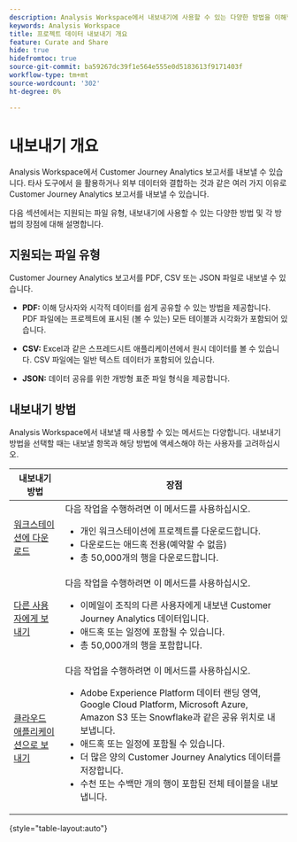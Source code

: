 ```yaml
---
description: Analysis Workspace에서 내보내기에 사용할 수 있는 다양한 방법을 이해합니다.
keywords: Analysis Workspace
title: 프로젝트 데이터 내보내기 개요
feature: Curate and Share
hide: true
hidefromtoc: true
source-git-commit: ba59267dc39f1e564e555e0d5183613f9171403f
workflow-type: tm+mt
source-wordcount: '302'
ht-degree: 0%

---
```


# 내보내기 개요

Analysis Workspace에서 Customer Journey Analytics 보고서를 내보낼 수 있습니다. 타사 도구에서 을 활용하거나 외부 데이터와 결합하는 것과 같은 여러 가지 이유로 Customer Journey Analytics 보고서를 내보낼 수 있습니다.

다음 섹션에서는 지원되는 파일 유형, 내보내기에 사용할 수 있는 다양한 방법 및 각 방법의 장점에 대해 설명합니다.

## 지원되는 파일 유형

Customer Journey Analytics 보고서를 PDF, CSV 또는 JSON 파일로 내보낼 수 있습니다.

* **PDF:** 이해 당사자와 시각적 데이터를 쉽게 공유할 수 있는 방법을 제공합니다. PDF 파일에는 프로젝트에 표시된 (볼 수 있는) 모든 테이블과 시각화가 포함되어 있습니다.

* **CSV:** Excel과 같은 스프레드시트 애플리케이션에서 원시 데이터를 볼 수 있습니다. CSV 파일에는 일반 텍스트 데이터가 포함되어 있습니다.

* **JSON:** 데이터 공유를 위한 개방형 표준 파일 형식을 제공합니다.

## 내보내기 방법

Analysis Workspace에서 내보낼 때 사용할 수 있는 메서드는 다양합니다. 내보내기 방법을 선택할 때는 내보낼 항목과 해당 방법에 액세스해야 하는 사용자를 고려하십시오.

| 내보내기 방법 | 장점 |
|---------|----------|
| [워크스테이션에 다운로드](/help/analysis-workspace/export/download-send.md) | 다음 작업을 수행하려면 이 메서드를 사용하십시오. <ul><li>개인 워크스테이션에 프로젝트를 다운로드합니다.</li><li>다운로드는 애드혹 전용(예약할 수 없음)</li> <li>총 50,000개의 행을 다운로드합니다.</li> <!--true? Are there 2 different options to download to your workstation?--> <!-- is this emailing it? --> |
| [다른 사용자에게 보내기](/help/analysis-workspace/export/t-schedule-report.md) | 다음 작업을 수행하려면 이 메서드를 사용하십시오. <ul><li>이메일이 조직의 다른 사용자에게 내보낸 Customer Journey Analytics 데이터입니다.</li><li>애드혹 또는 일정에 포함될 수 있습니다.</li> <li>총 50,000개의 행을 포함합니다.</li> <!--true?--> |
| [클라우드 애플리케이션으로 보내기](/help/analysis-workspace/export/export-cloud.md) | 다음 작업을 수행하려면 이 메서드를 사용하십시오. <ul><li>Adobe Experience Platform 데이터 랜딩 영역, Google Cloud Platform, Microsoft Azure, Amazon S3 또는 Snowflake과 같은 공유 위치로 내보냅니다.</li><li>애드혹 또는 일정에 포함될 수 있습니다.</li><li>더 많은 양의 Customer Journey Analytics 데이터를 저장합니다.</li><li>수천 또는 수백만 개의 행이 포함된 전체 테이블을 내보냅니다.<!-- What other things? Wiki talks about things that aren't even possible in Data Warehouse. What are they? --> </li> |

{style="table-layout:auto"}


